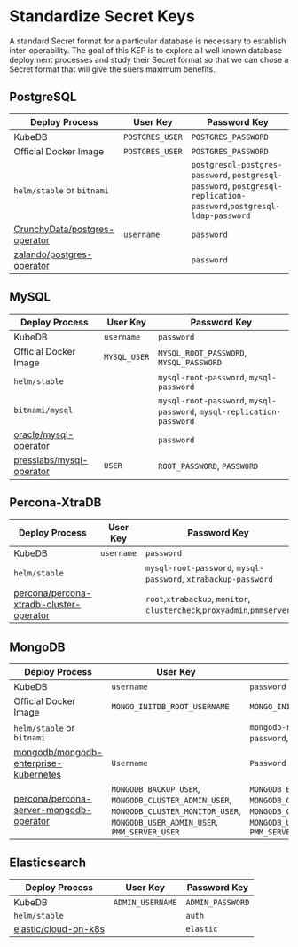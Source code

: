# Standardize Secret Keys

A standard Secret format for a particular database is necessary to establish inter-operability. The goal of this KEP is to explore all well known database deployment processes and study their Secret format so that we can chose a Secret format that will give the suers maximum benefits.

## PostgreSQL

| Deploy Process                                                                    | User Key        | Password Key                                                                                                        |
| --------------------------------------------------------------------------------- | --------------- | ------------------------------------------------------------------------------------------------------------------- |
| KubeDB                                                                            | `POSTGRES_USER` | `POSTGRES_PASSWORD`                                                                                                 |
| Official Docker Image                                                             | `POSTGRES_USER` | `POSTGRES_PASSWORD`                                                                                                 |
| `helm/stable` or `bitnami`                                                        |                 | `postgresql-postgres-password`, `postgresql-password`, `postgresql-replication-password`,`postgresql-ldap-password` |
| [CrunchyData/postgres-operator](https://github.com/CrunchyData/postgres-operator) | `username`      | `password`                                                                                                          |
| [zalando/postgres-operator](https://github.com/zalando/postgres-operator/)        |                 | `password`                                                                                                          |

## MySQL

| Deploy Process                                                          | User Key     | Password Key                                                          |
| ----------------------------------------------------------------------- | ------------ | --------------------------------------------------------------------- |
| KubeDB                                                                  | `username`   | `password`                                                            |
| Official Docker Image                                                   | `MYSQL_USER` | `MYSQL_ROOT_PASSWORD`, `MYSQL_PASSWORD`                               |
| `helm/stable`                                                           |              | `mysql-root-password`, `mysql-password`                               |
| `bitnami/mysql`                                                         |              | `mysql-root-password`, `mysql-password`, `mysql-replication-password` |
| [oracle/mysql-operator](https://github.com/oracle/mysql-operator)       |              | `password`                                                            |
| [presslabs/mysql-operator](https://github.com/presslabs/mysql-operator) | `USER`       | `ROOT_PASSWORD`, `PASSWORD`                                           |

## Percona-XtraDB

| Deploy Process                                                                                        | User Key   | Password Key                                                            |
| ----------------------------------------------------------------------------------------------------- | ---------- | ----------------------------------------------------------------------- |
| KubeDB                                                                                                | `username` | `password`                                                              |
| `helm/stable`                                                                                         |            | `mysql-root-password`, `mysql-password`, `xtrabackup-password`          |
| [percona/percona-xtradb-cluster-operator](https://github.com/percona/percona-xtradb-cluster-operator) |            | `root`,`xtrabackup`, `monitor`, `clustercheck`,`proxyadmin`,`pmmserver` |


## MongoDB

| Deploy Process                                                                                        | User Key                                                                                                                                         | Password Key                                                                                                                                                        |
| ----------------------------------------------------------------------------------------------------- | ------------------------------------------------------------------------------------------------------------------------------------------------ | ------------------------------------------------------------------------------------------------------------------------------------------------------------------- |
| KubeDB                                                                                                | `username`                                                                                                                                       | `password`                                                                                                                                                          |
| Official Docker Image                                                                                 | `MONGO_INITDB_ROOT_USERNAME`                                                                                                                     | `MONGO_INITDB_ROOT_PASSWORD`                                                                                                                                        |
| `helm/stable` or `bitnami`                                                                            |                                                                                                                                                  | `mongodb-root-password`, `mongodb-password`, `mongodb-replica-set-key`                                                                                              |
| [mongodb/mongodb-enterprise-kubernetes](https://github.com/mongodb/mongodb-enterprise-kubernetes)     | `Username`                                                                                                                                       | `Password`                                                                                                                                                          |
| [percona/percona-server-mongodb-operator](https://github.com/percona/percona-server-mongodb-operator) | `MONGODB_BACKUP_USER`,<br> `MONGODB_CLUSTER_ADMIN_USER`,<br> `MONGODB_CLUSTER_MONITOR_USER`,<br> `MONGODB_USER_ADMIN_USER`,<br>`PMM_SERVER_USER` | `MONGODB_BACKUP_PASSWORD`, <br>`MONGODB_CLUSTER_ADMIN_PASSWORD`,<br> `MONGODB_CLUSTER_MONITOR_PASSWORD`,<br>`MONGODB_USER_ADMIN_PASSWORD`,<br>`PMM_SERVER_PASSWORD` |

## Elasticsearch

| Deploy Process                                                  | User Key         | Password Key     |
| --------------------------------------------------------------- | ---------------- | ---------------- |
| KubeDB                                                          | `ADMIN_USERNAME` | `ADMIN_PASSWORD` |
| `helm/stable`                                                   |                  | `auth`           |
| [elastic/cloud-on-k8s](https://github.com/elastic/cloud-on-k8s) |                  | `elastic`        |
